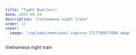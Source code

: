 ```yaml
---
title: "Tight Quarters"
date: 2025-09-29
description: "Vietnamese night train"
order: 12
cover:
  image: "/uploads/emotional-capture-1757705677698.webp"
---
```


Vietnamese night train